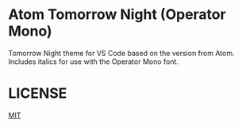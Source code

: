 # Atom Tomorrow Night (Operator Mono)

Tomorrow Night theme for VS Code based on the version from Atom. Includes italics for use with the Operator Mono font.

# LICENSE
[MIT](LICENSE.txt)